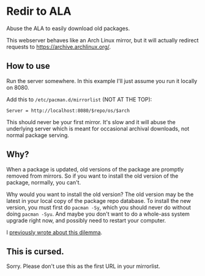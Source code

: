 # Redir to ALA

Abuse the ALA to easily download old packages.

This webserver behaves like an Arch Linux mirror, but it will actually redirect requests to https://archive.archlinux.org/.

## How to use

Run the server somewhere. In this example I'll just assume you run it locally on 8080.

Add this to `/etc/pacman.d/mirrorlist` (NOT AT THE TOP):
```
Server = http://localhost:8080/$repo/os/$arch
```
This should never be your first mirror. It's slow and it will abuse the underlying server which is meant for occasional archival downloads, not normal package serving.

## Why?

When a package is updated, old versions of the package are promptly removed from mirrors. So if you want to install the old version of the package, normally, you can't.

Why would you want to install the old version? The old version may be the latest in your local copy of the package repo database. To install the new version, you must first do `pacman -Sy`, which you should never do without doing `pacman -Syu`. And maybe you don't want to do a whole-ass system upgrade right now, and possibly need to restart your computer.

I [previously wrote about this dilemma](https://notes.cg505.com/arch-kernel-update-reboot/).

## This is cursed.

Sorry. Please don't use this as the first URL in your mirrorlist.

